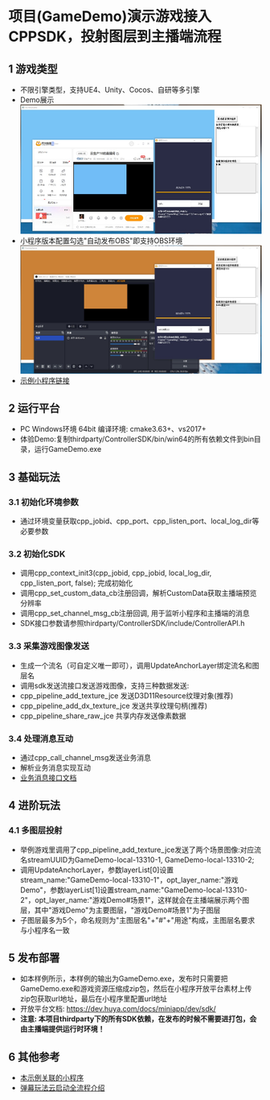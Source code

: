 # 项目(GameDemo)演示游戏接入CPPSDK，投射图层到主播端流程

## 1 游戏类型
* 不限引擎类型，支持UE4、Unity、Cocos、自研等多引擎
* Demo展示
![示例图片](image/demo.jpg)
* 小程序版本配置勾选"自动发布OBS"即支持OBS环境
![示例图片](image/obs.jpg)
* [示例小程序链接](https://appstore.huya.com/#/app/59ku7pqm)

## 2 运行平台
* PC Windows环境 64bit 编译环境: cmake3.63+、vs2017+
* 体验Demo:复制thirdparty/ControllerSDK/bin/win64的所有依赖文件到bin目录，运行GameDemo.exe

## 3 基础玩法
### 3.1 初始化环境参数
* 通过环境变量获取cpp_jobid、cpp_port、cpp_listen_port、local_log_dir等必要参数
### 3.2 初始化SDK
* 调用cpp_context_init3(cpp_jobid, cpp_jobid, local_log_dir, cpp_listen_port, false); 完成初始化
* 调用cpp_set_custom_data_cb注册回调，解析CustomData获取主播端预览分辨率
* 调用cpp_set_channel_msg_cb注册回调, 用于监听小程序和主播端的消息
* SDK接口参数请参照thirdparty/ControllerSDK/include/ControllerAPI.h
### 3.3 采集游戏图像发送
* 生成一个流名（可自定义唯一即可），调用UpdateAnchorLayer绑定流名和图层名
* 调用sdk发送流接口发送游戏图像，支持三种数据发送:
* cpp_pipeline_add_texture_jce 发送D3D11Resource纹理对象(推荐)
* cpp_pipeline_add_dx_texture_jce 发送共享纹理句柄(推荐)
* cpp_pipeline_share_raw_jce 共享内存发送像素数据
### 3.4 处理消息互动
* 通过cpp_call_channel_msg发送业务消息
* 解析业务消息实现互动
* [业务消息接口文档](game_interface.md)
## 4 进阶玩法
### 4.1 多图层投射
* 举例游戏里调用了cpp_pipeline_add_texture_jce发送了两个场景图像:对应流名streamUUID为GameDemo-local-13310-1, GameDemo-local-13310-2; 
* 调用UpdateAnchorLayer，参数layerList[0]设置stream_name:"GameDemo-local-13310-1"，opt_layer_name:"游戏Demo"，参数layerList[1]设置stream_name:"GameDemo-local-13310-2"，opt_layer_name:"游戏Demo#场景1"，这样就会在主播端展示两个图层，其中"游戏Demo"为主要图层，"游戏Demo#场景1"为子图层
* 子图层最多为5个，命名规则为"主图层名"+"#"+"用途"构成，主图层名要求与小程序名一致
## 5 发布部署
* 如本样例所示，本样例的输出为GameDemo.exe，发布时只需要把GameDemo.exe和游戏资源压缩成zip包，然后在小程序开放平台素材上传zip包获取url地址，最后在小程序里配置url地址
* 开放平台文档: https://dev.huya.com/docs/miniapp/dev/sdk/
* **注意: 本项目thirdparty下的所有SDK依赖，在发布的时候不需要进打包，会由主播端提供运行时环境！**
## 6 其他参考
* [本示例关联的小程序](https://github.com/weigod/game_launcher_demo)
* [弹幕玩法云启动全流程介绍](https://dev.huya.com/docs/miniapp/danmugame/intro/)


